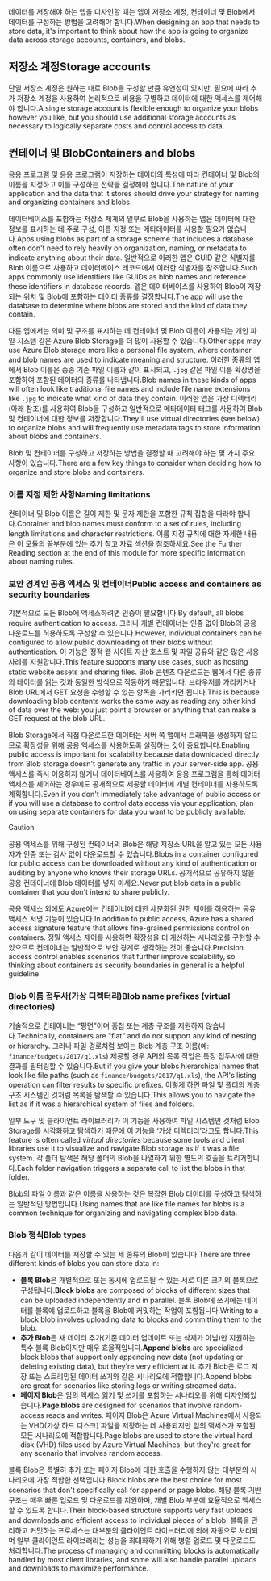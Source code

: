 <span data-ttu-id="8b6dc-101">데이터를 저장해야 하는 앱을 디자인할 때는 앱이 저장소 계정, 컨테이너 및 Blob에서 데이터를 구성하는 방법을 고려해야 합니다.</span><span class="sxs-lookup"><span data-stu-id="8b6dc-101">When designing an app that needs to store data, it's important to think about how the app is going to organize data across storage accounts, containers, and blobs.</span></span>

## <a name="storage-accounts"></a><span data-ttu-id="8b6dc-102">저장소 계정</span><span class="sxs-lookup"><span data-stu-id="8b6dc-102">Storage accounts</span></span>

<span data-ttu-id="8b6dc-103">단일 저장소 계정은 원하는 대로 Blob을 구성할 만큼 유연성이 있지만, 필요에 따라 추가 저장소 계정을 사용하여 논리적으로 비용을 구별하고 데이터에 대한 액세스를 제어해야 합니다.</span><span class="sxs-lookup"><span data-stu-id="8b6dc-103">A single storage account is flexible enough to organize your blobs however you like, but you should use additional storage accounts as necessary to logically separate costs and control access to data.</span></span>

## <a name="containers-and-blobs"></a><span data-ttu-id="8b6dc-104">컨테이너 및 Blob</span><span class="sxs-lookup"><span data-stu-id="8b6dc-104">Containers and blobs</span></span>

<span data-ttu-id="8b6dc-105">응용 프로그램 및 응용 프로그램이 저장하는 데이터의 특성에 따라 컨테이너 및 Blob의 이름을 지정하고 이를 구성하는 전략을 결정해야 합니다.</span><span class="sxs-lookup"><span data-stu-id="8b6dc-105">The nature of your application and the data that it stores should drive your strategy for naming and organizing containers and blobs.</span></span>

<span data-ttu-id="8b6dc-106">데이터베이스를 포함하는 저장소 체계의 일부로 Blob을 사용하는 앱은 데이터에 대한 정보를 표시하는 데 주로 구성, 이름 지정 또는 메타데이터를 사용할 필요가 없습니다.</span><span class="sxs-lookup"><span data-stu-id="8b6dc-106">Apps using blobs as part of a storage scheme that includes a database often don't need to rely heavily on organization, naming, or metadata to indicate anything about their data.</span></span> <span data-ttu-id="8b6dc-107">일반적으로 이러한 앱은 GUID 같은 식별자를 Blob 이름으로 사용하고 데이터베이스 레코드에서 이러한 식별자를 참조합니다.</span><span class="sxs-lookup"><span data-stu-id="8b6dc-107">Such apps commonly use identifiers like GUIDs as blob names and reference these identifiers in database records.</span></span> <span data-ttu-id="8b6dc-108">앱은 데이터베이스를 사용하여 Blob이 저장되는 위치 및 Blob에 포함하는 데이터 종류를 결정합니다.</span><span class="sxs-lookup"><span data-stu-id="8b6dc-108">The app will use the database to determine where blobs are stored and the kind of data they contain.</span></span>

<span data-ttu-id="8b6dc-109">다른 앱에서는 의미 및 구조를 표시하는 데 컨테이너 및 Blob 이름이 사용되는 개인 파일 시스템 같은 Azure Blob Storage를 더 많이 사용할 수 있습니다.</span><span class="sxs-lookup"><span data-stu-id="8b6dc-109">Other apps may use Azure Blob storage more like a personal file system, where container and blob names are used to indicate meaning and structure.</span></span> <span data-ttu-id="8b6dc-110">이러한 종류의 앱에서 Blob 이름은 종종 기존 파일 이름과 같이 표시되고, `.jpg` 같은 파일 이름 확장명을 포함하여 포함된 데이터의 종류를 나타냅니다.</span><span class="sxs-lookup"><span data-stu-id="8b6dc-110">Blob names in these kinds of apps will often look like traditional file names and include file name extensions like `.jpg` to indicate what kind of data they contain.</span></span> <span data-ttu-id="8b6dc-111">이러한 앱은 가상 디렉터리(아래 참조)를 사용하여 Blob을 구성하고 일반적으로 메타데이터 태그를 사용하여 Blob 및 컨테이너에 대한 정보를 저장합니다.</span><span class="sxs-lookup"><span data-stu-id="8b6dc-111">They'll use virtual directories (see below) to organize blobs and will frequently use metadata tags to store information about blobs and containers.</span></span>

<span data-ttu-id="8b6dc-112">Blob 및 컨테이너를 구성하고 저장하는 방법을 결정할 때 고려해야 하는 몇 가지 주요 사항이 있습니다.</span><span class="sxs-lookup"><span data-stu-id="8b6dc-112">There are a few key things to consider when deciding how to organize and store blobs and containers.</span></span>

### <a name="naming-limitations"></a><span data-ttu-id="8b6dc-113">이름 지정 제한 사항</span><span class="sxs-lookup"><span data-stu-id="8b6dc-113">Naming limitations</span></span>

<span data-ttu-id="8b6dc-114">컨테이너 및 Blob 이름은 길이 제한 및 문자 제한을 포함한 규칙 집합을 따라야 합니다.</span><span class="sxs-lookup"><span data-stu-id="8b6dc-114">Container and blob names must conform to a set of rules, including length limitations and character restrictions.</span></span> <span data-ttu-id="8b6dc-115">이름 지정 규칙에 대한 자세한 내용은 이 모듈의 끝부분에 있는 추가 참고 자료 섹션을 참조하세요.</span><span class="sxs-lookup"><span data-stu-id="8b6dc-115">See the Further Reading section at the end of this module for more specific information about naming rules.</span></span>

### <a name="public-access-and-containers-as-security-boundaries"></a><span data-ttu-id="8b6dc-116">보안 경계인 공용 액세스 및 컨테이너</span><span class="sxs-lookup"><span data-stu-id="8b6dc-116">Public access and containers as security boundaries</span></span>

<span data-ttu-id="8b6dc-117">기본적으로 모든 Blob에 액세스하려면 인증이 필요합니다.</span><span class="sxs-lookup"><span data-stu-id="8b6dc-117">By default, all blobs require authentication to access.</span></span> <span data-ttu-id="8b6dc-118">그러나 개별 컨테이너는 인증 없이 Blob의 공용 다운로드를 허용하도록 구성할 수 있습니다.</span><span class="sxs-lookup"><span data-stu-id="8b6dc-118">However, individual containers can be configured to allow public downloading of their blobs without authentication.</span></span> <span data-ttu-id="8b6dc-119">이 기능은 정적 웹 사이트 자산 호스트 및 파일 공유와 같은 많은 사용 사례를 지원합니다.</span><span class="sxs-lookup"><span data-stu-id="8b6dc-119">This feature supports many use cases, such as hosting static website assets and sharing files.</span></span> <span data-ttu-id="8b6dc-120">Blob 콘텐츠 다운로드는 웹에서 다른 종류의 데이터를 읽는 것과 동일한 방식으로 작동하기 때문입니다. 브라우저를 가리키거나 Blob URL에서 GET 요청을 수행할 수 있는 항목을 가리키면 됩니다.</span><span class="sxs-lookup"><span data-stu-id="8b6dc-120">This is because downloading blob contents works the same way as reading any other kind of data over the web: you just point a browser or anything that can make a GET request at the blob URL.</span></span>

<span data-ttu-id="8b6dc-121">Blob Storage에서 직접 다운로드한 데이터는 서버 쪽 앱에서 트래픽을 생성하지 않으므로 확장성을 위해 공용 액세스를 사용하도록 설정하는 것이 중요합니다.</span><span class="sxs-lookup"><span data-stu-id="8b6dc-121">Enabling public access is important for scalability because data downloaded directly from Blob storage doesn't generate any traffic in your server-side app.</span></span> <span data-ttu-id="8b6dc-122">공용 액세스를 즉시 이용하지 않거나 데이터베이스를 사용하여 응용 프로그램을 통해 데이터 액세스를 제어하는 경우에도 공개적으로 제공할 데이터에 개별 컨테이너를 사용하도록 계획합니다.</span><span class="sxs-lookup"><span data-stu-id="8b6dc-122">Even if you don't immediately take advantage of public access or if you will use a database to control data access via your application, plan on using separate containers for data you want to be publicly available.</span></span>

> [!CAUTION]
> <span data-ttu-id="8b6dc-123">공용 액세스를 위해 구성된 컨테이너의 Blob은 해당 저장소 URL을 알고 있는 모든 사용자가 인증 또는 감사 없이 다운로드할 수 있습니다.</span><span class="sxs-lookup"><span data-stu-id="8b6dc-123">Blobs in a container configured for public access can be downloaded without any kind of authentication or auditing by anyone who knows their storage URLs.</span></span> <span data-ttu-id="8b6dc-124">공개적으로 공유하지 않을 공용 컨테이너에 Blob 데이터를 넣지 마세요.</span><span class="sxs-lookup"><span data-stu-id="8b6dc-124">Never put blob data in a public container that you don't intend to share publicly.</span></span>

<span data-ttu-id="8b6dc-125">공용 액세스 외에도 Azure에는 컨테이너에 대한 세분화된 권한 제어를 허용하는 공유 액세스 서명 기능이 있습니다.</span><span class="sxs-lookup"><span data-stu-id="8b6dc-125">In addition to public access, Azure has a shared access signature feature that allows fine-grained permissions control on containers.</span></span> <span data-ttu-id="8b6dc-126">정밀 액세스 제어를 사용하면 확장성을 더 개선하는 시나리오를 구현할 수 있으므로 컨테이너는 일반적으로 보안 경계로 생각하는 것이 좋습니다.</span><span class="sxs-lookup"><span data-stu-id="8b6dc-126">Precision access control enables scenarios that further improve scalability, so thinking about containers as security boundaries in general is a helpful guideline.</span></span>

### <a name="blob-name-prefixes-virtual-directories"></a><span data-ttu-id="8b6dc-127">Blob 이름 접두사(가상 디렉터리)</span><span class="sxs-lookup"><span data-stu-id="8b6dc-127">Blob name prefixes (virtual directories)</span></span>

<span data-ttu-id="8b6dc-128">기술적으로 컨테이너는 “평면”이며 중첩 또는 계층 구조를 지원하지 않습니다.</span><span class="sxs-lookup"><span data-stu-id="8b6dc-128">Technically, containers are "flat" and do not support any kind of nesting or hierarchy.</span></span> <span data-ttu-id="8b6dc-129">그러나 파일 경로처럼 보이는 Blob 계층 구조 이름(예: `finance/budgets/2017/q1.xls`) 제공할 경우 API의 목록 작업은 특정 접두사에 대한 결과를 필터링할 수 있습니다.</span><span class="sxs-lookup"><span data-stu-id="8b6dc-129">But if you give your blobs hierarchical names that look like file paths (such as `finance/budgets/2017/q1.xls`), the API's listing operation can filter results to specific prefixes.</span></span> <span data-ttu-id="8b6dc-130">이렇게 하면 파일 및 폴더의 계층 구조 시스템인 것처럼 목록을 탐색할 수 있습니다.</span><span class="sxs-lookup"><span data-stu-id="8b6dc-130">This allows you to navigate the list as if it was a hierarchical system of files and folders.</span></span>

<span data-ttu-id="8b6dc-131">일부 도구 및 클라이언트 라이브러리가 이 기능을 사용하여 파일 시스템인 것처럼 Blob Storage를 시각화하고 탐색하기 때문에 이 기능을 ‘가상 디렉터리’라고도 합니다.</span><span class="sxs-lookup"><span data-stu-id="8b6dc-131">This feature is often called *virtual directories* because some tools and client libraries use it to visualize and navigate Blob storage as if it was a file system.</span></span> <span data-ttu-id="8b6dc-132">각 폴더 탐색은 해당 폴더의 Blob을 나열하기 위한 별도의 호출을 트리거합니다.</span><span class="sxs-lookup"><span data-stu-id="8b6dc-132">Each folder navigation triggers a separate call to list the blobs in that folder.</span></span>

<span data-ttu-id="8b6dc-133">Blob의 파일 이름과 같은 이름을 사용하는 것은 복잡한 Blob 데이터를 구성하고 탐색하는 일반적인 방법입니다.</span><span class="sxs-lookup"><span data-stu-id="8b6dc-133">Using names that are like file names for blobs is a common technique for organizing and navigating complex blob data.</span></span>

### <a name="blob-types"></a><span data-ttu-id="8b6dc-134">Blob 형식</span><span class="sxs-lookup"><span data-stu-id="8b6dc-134">Blob types</span></span>

<span data-ttu-id="8b6dc-135">다음과 같이 데이터를 저장할 수 있는 세 종류의 Blob이 있습니다.</span><span class="sxs-lookup"><span data-stu-id="8b6dc-135">There are three different kinds of blobs you can store data in:</span></span>

- <span data-ttu-id="8b6dc-136">**블록 Blob**은 개별적으로 또는 동시에 업로드될 수 있는 서로 다른 크기의 블록으로 구성됩니다.</span><span class="sxs-lookup"><span data-stu-id="8b6dc-136">**Block blobs** are composed of blocks of different sizes that can be uploaded independently and in parallel.</span></span> <span data-ttu-id="8b6dc-137">블록 Blob에 쓰기에는 데이터를 블록에 업로드하고 블록을 Blob에 커밋하는 작업이 포함됩니다.</span><span class="sxs-lookup"><span data-stu-id="8b6dc-137">Writing to a block blob involves uploading data to blocks and committing them to the blob.</span></span>
- <span data-ttu-id="8b6dc-138">**추가 Blob**은 새 데이터 추가(기존 데이터 업데이트 또는 삭제가 아님)만 지원하는 특수 블록 Blob이지만 매우 효율적입니다.</span><span class="sxs-lookup"><span data-stu-id="8b6dc-138">**Append blobs** are specialized block blobs that support only appending new data (not updating or deleting existing data), but they're very efficient at it.</span></span> <span data-ttu-id="8b6dc-139">추가 Blob은 로그 저장 또는 스트리밍된 데이터 쓰기와 같은 시나리오에 적합합니다.</span><span class="sxs-lookup"><span data-stu-id="8b6dc-139">Append blobs are great for scenarios like storing logs or writing streamed data.</span></span>
- <span data-ttu-id="8b6dc-140">**페이지 Blob**은 임의 액세스 읽기 및 쓰기를 포함하는 시나리오를 위해 디자인되었습니다.</span><span class="sxs-lookup"><span data-stu-id="8b6dc-140">**Page blobs** are designed for scenarios that involve random-access reads and writes.</span></span> <span data-ttu-id="8b6dc-141">페이지 Blob은 Azure Virtual Machines에서 사용되는 VHD(가상 하드 디스크) 파일을 저장하는 데 사용되지만 임의 액세스가 포함된 모든 시나리오에 적합합니다.</span><span class="sxs-lookup"><span data-stu-id="8b6dc-141">Page blobs are used to store the virtual hard disk (VHD) files used by Azure Virtual Machines, but they're great for any scenario that involves random access.</span></span>

<span data-ttu-id="8b6dc-142">블록 Blob은 특별히 추가 또는 페이지 Blob에 대한 호출을 수행하지 않는 대부분의 시나리오에 가장 적합한 선택입니다.</span><span class="sxs-lookup"><span data-stu-id="8b6dc-142">Block blobs are the best choice for most scenarios that don't specifically call for append or page blobs.</span></span> <span data-ttu-id="8b6dc-143">해당 블록 기반 구조는 매우 빠른 업로드 및 다운로드를 지원하며, 개별 Blob 부분에 효율적으로 액세스할 수 있도록 합니다.</span><span class="sxs-lookup"><span data-stu-id="8b6dc-143">Their block-based structure supports very fast uploads and downloads and efficient access to individual pieces of a blob.</span></span> <span data-ttu-id="8b6dc-144">블록을 관리하고 커밋하는 프로세스는 대부분의 클라이언트 라이브러리에 의해 자동으로 처리되며 일부 클라이언트 라이브러리는 성능을 최대화하기 위해 병렬 업로드 및 다운로드도 처리합니다.</span><span class="sxs-lookup"><span data-stu-id="8b6dc-144">The process of managing and committing blocks is automatically handled by most client libraries, and some will also handle parallel uploads and downloads to maximize performance.</span></span>